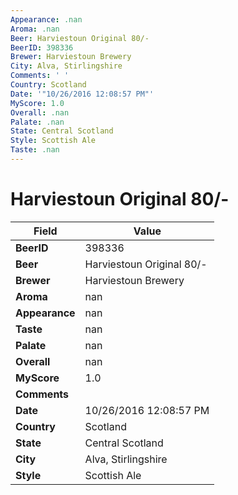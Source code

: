 ```yaml
---
Appearance: .nan
Aroma: .nan
Beer: Harviestoun Original 80/-
BeerID: 398336
Brewer: Harviestoun Brewery
City: Alva, Stirlingshire
Comments: ' '
Country: Scotland
Date: '"10/26/2016 12:08:57 PM"'
MyScore: 1.0
Overall: .nan
Palate: .nan
State: Central Scotland
Style: Scottish Ale
Taste: .nan
---
```


# Harviestoun Original 80/-

| Field         | Value |
|---------------|-------|
| **BeerID** | 398336 |
| **Beer** | Harviestoun Original 80/- |
| **Brewer** | Harviestoun Brewery |
| **Aroma** | nan |
| **Appearance** | nan |
| **Taste** | nan |
| **Palate** | nan |
| **Overall** | nan |
| **MyScore** | 1.0 |
| **Comments** |   |
| **Date** | 10/26/2016 12:08:57 PM |
| **Country** | Scotland |
| **State** | Central Scotland |
| **City** | Alva, Stirlingshire |
| **Style** | Scottish Ale |
